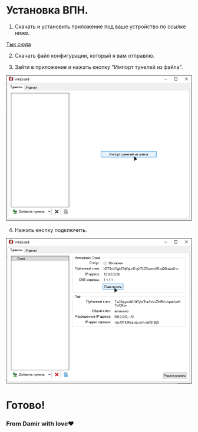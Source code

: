 # Установка ВПН.

1. Скачать и установить приложение под ваше устройство по ссылке ниже.

[Тык сюда](https://www.wireguard.com/install/)

2. Скачать файл конфигурации, который я вам отправлю.

3. Зайти в приложение и нажать кнопку "Импорт тунелей из файла".

![](https://github.com/Lux981/vpn.github.io/blob/9a0d36a84ce7ac83d44bace557f745fde9412c7a/import.png)

4. Нажать кнопку подключить.

![](https://github.com/Lux981/vpn.github.io/blob/608569f67b81dfa4b2a562a29a32b1432abe2b4d/connect.png)

# Готово!

### From Damir with love❤️
